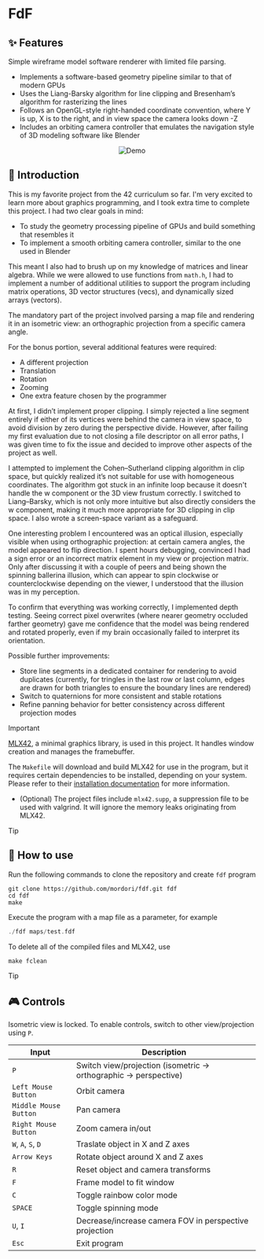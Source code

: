# FdF
## ✨ Features
Simple wireframe model software renderer with limited file parsing.
- Implements a software-based geometry pipeline similar to that of modern GPUs
- Uses the Liang-Barsky algorithm for line clipping and Bresenham’s algorithm for rasterizing the lines
- Follows an OpenGL-style right-handed coordinate convention, where Y is up, X is to the right, and in view space the camera looks down -Z
- Includes an orbiting camera controller that emulates the navigation style of 3D modeling software like Blender

<p align="center">
  <img src="doc/42.gif" alt="Demo" />
</p>

## 📖 Introduction

This is my favorite project from the 42 curriculum so far. I'm very excited to learn more about graphics programming, and I took extra time to complete this project. I had two clear goals in mind:

- To study the geometry processing pipeline of GPUs and build something that resembles it
- To implement a smooth orbiting camera controller, similar to the one used in Blender

This meant I also had to brush up on my knowledge of matrices and linear algebra. While we were allowed to use functions from `math.h`, I had to implement a number of additional utilities to support the program including matrix operations, 3D vector structures (vecs), and dynamically sized arrays (vectors).

The mandatory part of the project involved parsing a map file and rendering it in an isometric view: an orthographic projection from a specific camera angle.

For the bonus portion, several additional features were required:
- A different projection
- Translation
- Rotation
- Zooming
- One extra feature chosen by the programmer

At first, I didn’t implement proper clipping. I simply rejected a line segment entirely if either of its vertices were behind the camera in view space, to avoid division by zero during the perspective divide. However, after failing my first evaluation due to not closing a file descriptor on all error paths, I was given time to fix the issue and decided to improve other aspects of the project as well.

I attempted to implement the Cohen–Sutherland clipping algorithm in clip space, but quickly realized it’s not suitable for use with homogeneous coordinates. The algorithm got stuck in an infinite loop because it doesn't handle the w component or the 3D view frustum correctly. I switched to Liang–Barsky, which is not only more intuitive but also directly considers the w component, making it much more appropriate for 3D clipping in clip space. I also wrote a screen-space variant as a safeguard.

One interesting problem I encountered was an optical illusion, especially visible when using orthographic projection: at certain camera angles, the model appeared to flip direction. I spent hours debugging, convinced I had a sign error or an incorrect matrix element in my view or projection matrix. Only after discussing it with a couple of peers and being shown the spinning ballerina illusion, which can appear to spin clockwise or counterclockwise depending on the viewer, I understood that the illusion was in my perception.

To confirm that everything was working correctly, I implemented depth testing. Seeing correct pixel overwrites (where nearer geometry occluded farther geometry) gave me confidence that the model was being rendered and rotated properly, even if my brain occasionally failed to interpret its orientation.

Possible further improvements:
- Store line segments in a dedicated container for rendering to avoid duplicates (currently, for tringles in the last row or last column, edges are drawn for both triangles to ensure the boundary lines are rendered)
- Switch to quaternions for more consistent and stable rotations
- Refine panning behavior for better consistency across different projection modes

> [!IMPORTANT]
> [MLX42](https://github.com/codam-coding-college/MLX42), a minimal graphics library, is used in this project. It handles window creation and manages the framebuffer.
>
> The `Makefile` will download and build MLX42 for use in the program, but it requires certain dependencies to be installed, depending on your system. Please refer to their [installation documentation](https://github.com/codam-coding-college/MLX42?tab=readme-ov-file#for-linux) for more information.
>
> - (Optional) The project files include `mlx42.supp`, a suppression file to be used with valgrind. It will ignore the memory leaks originating from MLX42.

> [!TIP]
> ## 🚀 How to use
Run the following commands to clone the repository and create `fdf` program
``` git
git clone https://github.com/mordori/fdf.git fdf
cd fdf
make
```
Execute the program with a map file as a parameter, for example
``` C
./fdf maps/test.fdf
```
To delete all of the compiled files and MLX42, use
``` Makefile
make fclean
```

> [!TIP]
> ## 🎮 Controls
> Isometric view is locked. To enable controls, switch to other view/projection using `P`.

| Input					| Description														|
|-----------------------|-------------------------------------------------------------------|
| `P`                 	| Switch view/projection (isometric -> orthographic -> perspective)	|
| `Left Mouse Button`	| Orbit camera														|
| `Middle Mouse Button`	| Pan camera														|
| `Right Mouse Button`	| Zoom camera in/out												|
| `W`, `A`, `S`, `D`	| Traslate object in X and Z axes									|
| `Arrow Keys`			| Rotate object around X and Z axes									|
| `R`					| Reset object and camera	transforms 										|
| `F`					| Frame model to fit window											|
| `C`					| Toggle rainbow color mode											|
| `SPACE`				| Toggle spinning mode												|
| `U`, `I`				| Decrease/increase camera FOV in perspective projection			|
| `Esc`					| Exit program														|
